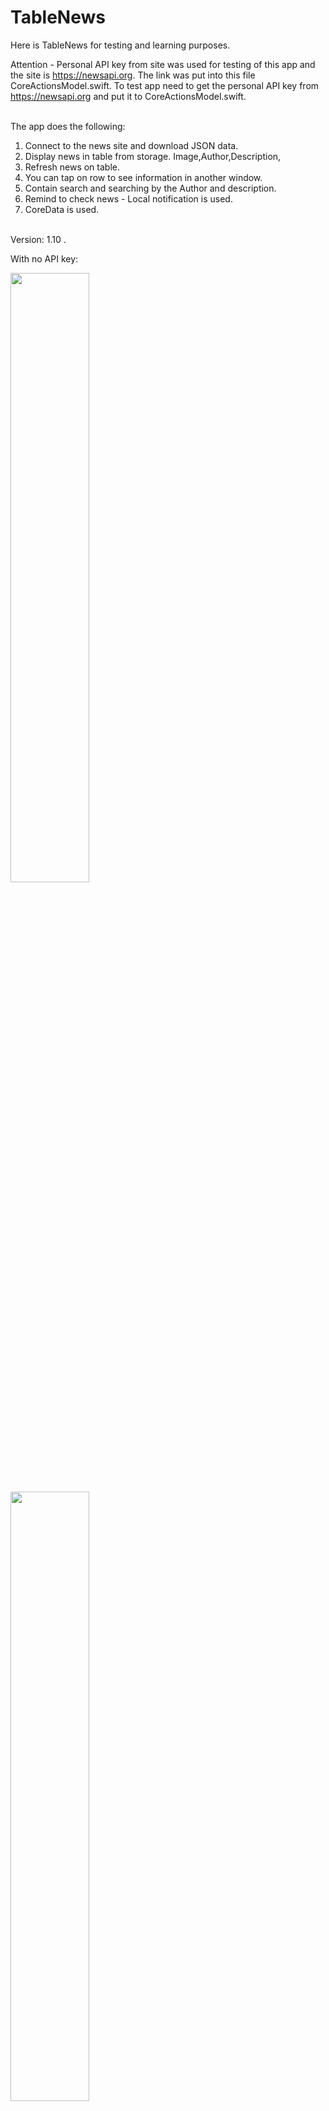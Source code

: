 # TableNews
Here is TableNews for testing and learning purposes.

Attention - Personal API key from site was used for testing of this app and the site is https://newsapi.org. The link was put into this file CoreActionsModel.swift.
To test app need to get the personal API key from  https://newsapi.org and put it to CoreActionsModel.swift.

</br >The app does the following:
1. Connect to the news site and download JSON data. 
2. Display news in table from storage. Image,Author,Description,
3. Refresh news on table.
4. You can tap on row to see information in another window.
5. Contain search and searching by the Author and description.
6. Remind to check news - Local notification is used.
7. СoreData is used.

</br > Version: 1.10 .


With no API key:

<img src="https://user-images.githubusercontent.com/10907337/58962252-7ac2e700-87b3-11e9-8ef7-8bf2f74d3758.png" width="50%" height="50%">

<img src="https://user-images.githubusercontent.com/10907337/58962251-7ac2e700-87b3-11e9-8549-995d06e41dd1.png" width="50%" height="50%">

